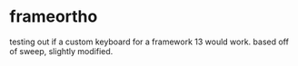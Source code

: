 # frameortho
testing out if a custom keyboard for a framework 13 would work. based off of sweep, slightly modified.
